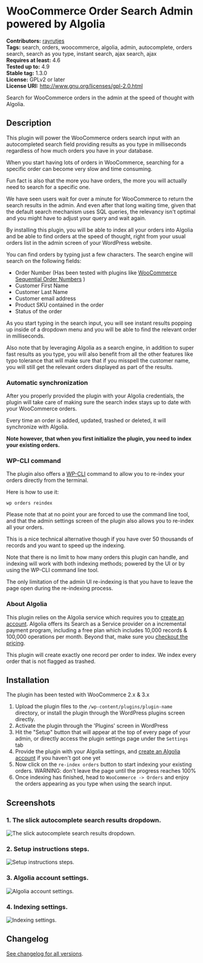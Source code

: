 # WooCommerce Order Search Admin powered by Algolia #
**Contributors:** [rayrutjes](https://profiles.wordpress.org/rayrutjes)  
**Tags:** search, orders, woocommerce, algolia, admin, autocomplete, orders search, search as you type, instant search, ajax search, ajax  
**Requires at least:** 4.6  
**Tested up to:** 4.9  
**Stable tag:** 1.3.0  
**License:** GPLv2 or later  
**License URI:** http://www.gnu.org/licenses/gpl-2.0.html  

Search for WooCommerce orders in the admin at the speed of thought with Algolia.

## Description ##

This plugin will power the WooCommerce orders search input with an autocompleted search field providing results as you type in milliseconds regardless of how much orders you have in your database.

When you start having lots of orders in WooCommerce, searching for a specific order can become very slow and time consuming.

Fun fact is also that the more you have orders, the more you will actually need to search for a specific one.

We have seen users wait for over a minute for WooCommerce to return the search results in the admin.
And even after that long waiting time, given that the default search mechanism uses SQL queries, the relevancy isn't optimal and you might have to adjust your query and wait again.

By installing this plugin, you will be able to index all your orders into Algolia and be able to find orders at the speed of thought, right from your usual orders list in the admin screen of your WordPress website.

You can find orders by typing just a few characters.
The search engine will search on the following fields:

* Order Number (Has been tested with plugins like [WooCommerce Sequential Order Numbers](https://wordpress.org/plugins/woocommerce-sequential-order-numbers/) )
* Customer First Name
* Customer Last Name
* Customer email address
* Product SKU contained in the order
* Status of the order

As you start typing in the search input, you will see instant results popping up inside of a dropdown menu and you will
be able to find the relevant order in milliseconds.

Also note that by leveraging Algolia as a search engine, in addition to super fast results as you type, you will
also benefit from all the other features like typo tolerance that will make sure that if you misspell the customer name, you will still get the relevant orders displayed as part of the results.

### Automatic synchronization ###

After you properly provided the plugin with your Algolia credentials, the plugin will take care of making sure
the search index stays up to date with your WooCommerce orders.

Every time an order is added, updated, trashed or deleted, it will synchronize with Algolia.

**Note however, that when you first initialize the plugin, you need to index your existing orders.**

### WP-CLI command ###

The plugin also offers a [WP-CLI](http://wp-cli.org/) command to allow you to re-index your orders directly from the
terminal.

Here is how to use it:

`wp orders reindex`

Please note that at no point your are forced to use the command line tool, and that the admin settings screen
of the plugin also allows you to re-index all your orders.

This is a nice technical alternative though if you have over 50 thousands of records and you want to speed up the indexing.

Note that there is no limit to how many orders this plugin can handle, and indexing will work with both indexing methods;
powered by the UI or by using the WP-CLI command line tool.

The only limitation of the admin UI re-indexing is that you have to leave the page open during the re-indexing
process.


### About Algolia ###

This plugin relies on the Algolia service which requires you to [create an account](https://www.algolia.com/getstarted/pass?redirect=true).
Algolia offers its Search as a Service provider on a incremental payment program, including a free plan which includes 10,000 records & 100,000 operations per month.
Beyond that, make sure you [checkout the pricing](https://www.algolia.com/pricing).

This plugin will create exactly one record per order to index. We index every order that is not flagged as trashed.

## Installation ##

The plugin has been tested with WooCommerce 2.x & 3.x

1. Upload the plugin files to the `/wp-content/plugins/plugin-name` directory,
or install the plugin through the WordPress plugins screen directly.
1. Activate the plugin through the 'Plugins' screen in WordPress
1. Hit the "Setup" button that will  appear at the top of every page of your admin,
or directly access the plugin settings page under the `Settings` tab
1. Provide the plugin with your Algolia settings, and
[create an Algolia account](https://www.algolia.com/getstarted/pass?redirect=true) if you haven't got one yet
1. Now click on the `re-index orders` button to start indexing your existing orders.
WARNING: don't leave the page until the progress reaches 100%
1. Once indexing has finished, head to `WooCommerce -> Orders` and enjoy the orders appearing as you type when using the search input.

## Screenshots ##

### 1. The slick autocomplete search results dropdown. ###
![The slick autocomplete search results dropdown.](https://ps.w.org/wc-order-search-admin/assets/screenshot-1.png)

### 2. Setup instructions steps. ###
![Setup instructions steps.](https://ps.w.org/wc-order-search-admin/assets/screenshot-2.png)

### 3. Algolia account settings. ###
![Algolia account settings.](https://ps.w.org/wc-order-search-admin/assets/screenshot-3.png)

### 4. Indexing settings. ###
![Indexing settings.](https://ps.w.org/wc-order-search-admin/assets/screenshot-4.png)


## Changelog ##

[See changelog for all versions](https://github.com/rayrutjes/wc-order-search-admin/blob/master/CHANGELOG.md).
